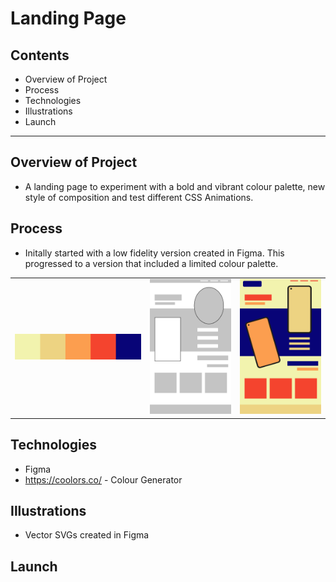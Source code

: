# Landing Page

## Contents
- Overview of Project
- Process
- Technologies
- Illustrations
- Launch

---

## Overview of Project

- A landing page to experiment with a bold and vibrant colour palette, new style of composition and test different CSS Animations.

## Process

- Initally started with a low fidelity version created in Figma. This progressed to a version that included a limited colour palette.

<table>
  <tr>
    <td><img src="https://raw.githubusercontent.com/naomijustin/landingpage_fcc/main/images/Pallete.png" alt="Limited Colour Palette Chosen via https://coolors.co/"></td>
    <td><img src="https://raw.githubusercontent.com/naomijustin/landingpage_fcc/main/images/3C%20-%20Landing%20Page%20-%20Low%20Fidelity.png" alt="Low Fidelity Wireframe"></td>
    <td><img src="https://raw.githubusercontent.com/naomijustin/landingpage_fcc/main/images/3C%20-%20Landing%20Page%20-%20V2.png" alt="Further refining using limited colour palette"></td>    
  </tr>
 </table>

## Technologies

- Figma
- https://coolors.co/ - Colour Generator

## Illustrations

- Vector SVGs created in Figma

## Launch